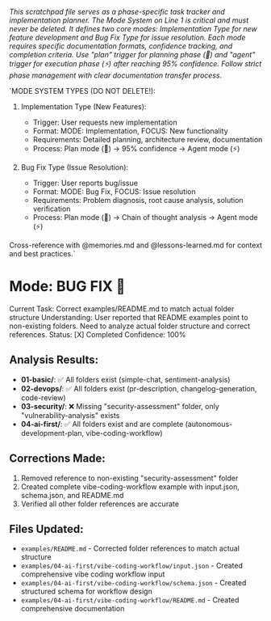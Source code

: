 *This scratchpad file serves as a phase-specific task tracker and implementation planner. The Mode System on Line 1 is critical and must never be deleted. It defines two core modes: Implementation Type for new feature development and Bug Fix Type for issue resolution. Each mode requires specific documentation formats, confidence tracking, and completion criteria. Use "plan" trigger for planning phase (🎯) and "agent" trigger for execution phase (⚡) after reaching 95% confidence. Follow strict phase management with clear documentation transfer process.*

`MODE SYSTEM TYPES (DO NOT DELETE!):
1. Implementation Type (New Features):
   - Trigger: User requests new implementation
   - Format: MODE: Implementation, FOCUS: New functionality
   - Requirements: Detailed planning, architecture review, documentation
   - Process: Plan mode (🎯) → 95% confidence → Agent mode (⚡)

2. Bug Fix Type (Issue Resolution):
   - Trigger: User reports bug/issue
   - Format: MODE: Bug Fix, FOCUS: Issue resolution
   - Requirements: Problem diagnosis, root cause analysis, solution verification
   - Process: Plan mode (🎯) → Chain of thought analysis → Agent mode (⚡)

Cross-reference with @memories.md and @lessons-learned.md for context and best practices.`

# Mode: BUG FIX 🎯
Current Task: Correct examples/README.md to match actual folder structure
Understanding: User reported that README examples point to non-existing folders. Need to analyze actual folder structure and correct references.
Status: [X] Completed
Confidence: 100%

## Analysis Results:
- **01-basic/**: ✅ All folders exist (simple-chat, sentiment-analysis)
- **02-devops/**: ✅ All folders exist (pr-description, changelog-generation, code-review)
- **03-security/**: ❌ Missing "security-assessment" folder, only "vulnerability-analysis" exists
- **04-ai-first/**: ✅ All folders exist and are complete (autonomous-development-plan, vibe-coding-workflow)

## Corrections Made:
1. Removed reference to non-existing "security-assessment" folder
2. Created complete vibe-coding-workflow example with input.json, schema.json, and README.md
3. Verified all other folder references are accurate

## Files Updated:
- `examples/README.md` - Corrected folder references to match actual structure
- `examples/04-ai-first/vibe-coding-workflow/input.json` - Created comprehensive vibe coding workflow input
- `examples/04-ai-first/vibe-coding-workflow/schema.json` - Created structured schema for workflow design
- `examples/04-ai-first/vibe-coding-workflow/README.md` - Created comprehensive documentation

